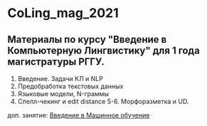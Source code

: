 # CoLing_mag_2021
## Материалы по курсу "Введение в Компьютерную Лингвистику" для 1 года магистратуры РГГУ.

1. Введение. Задачи КЛ и NLP
2. Предобработка текстовых данных
3. Языковые модели, N-граммы
4. Спелл-чекинг и edit distance
5-6. Морфоразметка и UD.

доп. занятие: [Введение в Машинное обучение](https://github.com/rsuh-python/ML_2021/tree/main/2)
